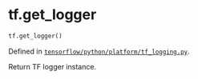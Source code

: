 <div itemscope itemtype="http://developers.google.com/ReferenceObject">
<meta itemprop="name" content="tf.get_logger" />
<meta itemprop="path" content="Stable" />
</div>

# tf.get_logger

``` python
tf.get_logger()
```



Defined in [`tensorflow/python/platform/tf_logging.py`](/code/stable/tensorflow/python/platform/tf_logging.py).

Return TF logger instance.